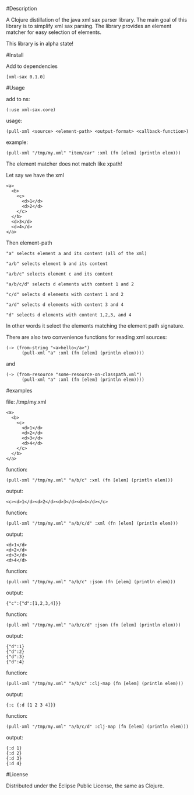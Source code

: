 #Description

A Clojure distillation of the java xml sax parser library.
The main goal of this library is to simplify xml sax parsing.
The library provides an element matcher for easy selection of elements.

This library is in alpha state!

#Install

Add to dependencies

    [xml-sax 0.1.0]

#Usage

add to ns:

    (:use xml-sax.core)

usage:

    (pull-xml <source> <element-path> <output-format> <callback-function>)

example:

    (pull-xml "/tmp/my.xml" "item/car" :xml (fn [elem] (println elem)))


The element matcher does not match like xpath!

Let say we have the xml

    <a>
      <b>
        <c>
          <d>1</d>
          <d>2</d>
        </c>
      </b>
      <d>3</d>
      <d>4</d>
    </a>

Then element-path

    "a" selects element a and its content (all of the xml)

    "a/b" selects element b and its content

    "a/b/c" selects element c and its content

    "a/b/c/d" selects d elements with content 1 and 2

    "c/d" selects d elements with content 1 and 2

    "a/d" selects d elements with content 3 and 4

    "d" selects d elements with content 1,2,3, and 4

In other words it select the elements matching the element path signature.

There are also two convenience functions for reading xml sources:

    (-> (from-string "<a>hello</a>")
          (pull-xml "a" :xml (fn [elem] (println elem))))

and

    (-> (from-resource "some-resource-on-classpath.xml")
          (pull-xml "a" :xml (fn [elem] (println elem))))


#examples

file: /tmp/my.xml

    <a>
      <b>
        <c>
          <d>1</d>
          <d>2</d>
          <d>3</d>
          <d>4</d>
        </c>
      </b>
    </a>

function:

    (pull-xml "/tmp/my.xml" "a/b/c" :xml (fn [elem] (println elem)))

output:

    <c><d>1</d><d>2</d><d>3</d><d>4</d></c>

function:

    (pull-xml "/tmp/my.xml" "a/b/c/d" :xml (fn [elem] (println elem)))

output:

    <d>1</d>
    <d>2</d>
    <d>3</d>
    <d>4</d>

function:

    (pull-xml "/tmp/my.xml" "a/b/c" :json (fn [elem] (println elem)))

output:

    {"c":{"d":[1,2,3,4]}}

function:

    (pull-xml "/tmp/my.xml" "a/b/c/d" :json (fn [elem] (println elem)))

output:

    {"d":1}
    {"d":2}
    {"d":3}
    {"d":4}

function:

    (pull-xml "/tmp/my.xml" "a/b/c" :clj-map (fn [elem] (println elem)))

output:

    {:c {:d [1 2 3 4]}}

function:

    (pull-xml "/tmp/my.xml" "a/b/c/d" :clj-map (fn [elem] (println elem)))

output:

    {:d 1}
    {:d 2}
    {:d 3}
    {:d 4}

#License

Distributed under the Eclipse Public License, the same as Clojure.
